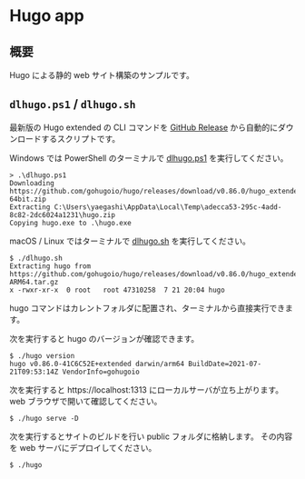 # Hugo app

## 概要

Hugo による静的 web サイト構築のサンプルです。

## `dlhugo.ps1` / `dlhugo.sh`

最新版の Hugo extended の CLI コマンドを
[GitHub Release](https://github.com/gohugoio/hugo/releases)
から自動的にダウンロードするスクリプトです。

Windows では PowerShell のターミナルで [dlhugo.ps1](dlhugo.ps1) を実行してください。

```console
> .\dlhugo.ps1
Downloading https://github.com/gohugoio/hugo/releases/download/v0.86.0/hugo_extended_0.86.0_Windows-64bit.zip
Extracting C:\Users\yaegashi\AppData\Local\Temp\adecca53-295c-4add-8c82-2dc6024a1231\hugo.zip
Copying hugo.exe to .\hugo.exe
```

macOS / Linux ではターミナルで [dlhugo.sh](dlhugo.sh) を実行してください。

```console
$ ./dlhugo.sh
Extracting hugo from https://github.com/gohugoio/hugo/releases/download/v0.86.0/hugo_extended_0.86.0_macOS-ARM64.tar.gz
x -rwxr-xr-x  0 root   root 47310258  7 21 20:04 hugo
```

hugo コマンドはカレントフォルダに配置され、ターミナルから直接実行できます。

次を実行すると hugo のバージョンが確認できます。

```console
$ ./hugo version
hugo v0.86.0-41C6C52E+extended darwin/arm64 BuildDate=2021-07-21T09:53:14Z VendorInfo=gohugoio
```

次を実行すると https://localhost:1313 にローカルサーバが立ち上がります。
web ブラウザで開いて確認してください。

```console
$ ./hugo serve -D
```

次を実行するとサイトのビルドを行い public フォルダに格納します。
その内容を web サーバにデプロイしてください。

```console
$ ./hugo
```
